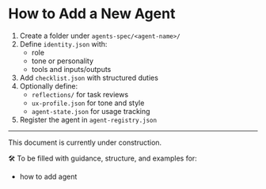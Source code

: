 # How to Add a New Agent

1. Create a folder under `agents-spec/<agent-name>/`
2. Define `identity.json` with:
    - role
    - tone or personality
    - tools and inputs/outputs
3. Add `checklist.json` with structured duties
4. Optionally define:
    - `reflections/` for task reviews
    - `ux-profile.json` for tone and style
    - `agent-state.json` for usage tracking
5. Register the agent in `agent-registry.json`

---

This document is currently under construction.

🛠️ To be filled with guidance, structure, and examples for:  
- how to add agent
